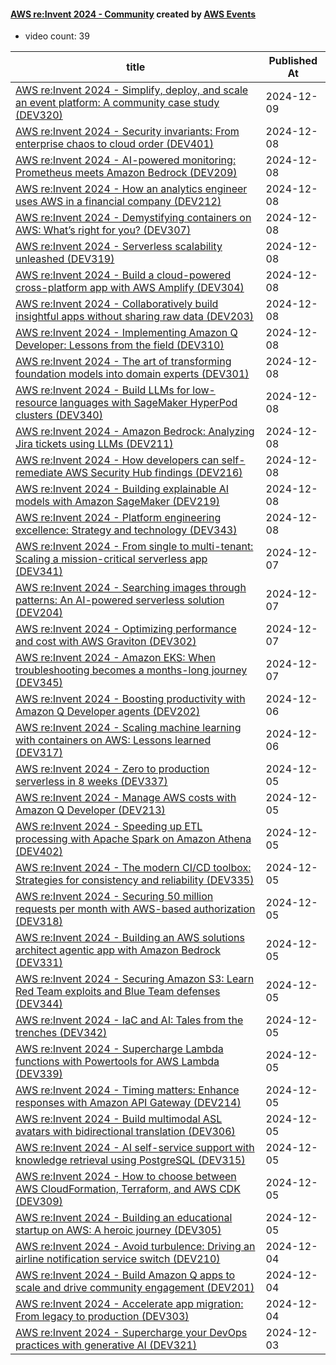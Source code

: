 

#### [AWS re:Invent 2024 - Community](https://www.youtube.com/playlist?list=PL2yQDdvlhXf8lbgluOyOWckjc5iYJgUCP) created by [AWS Events](https://www.youtube.com/channel/UCdoadna9HFHsxXWhafhNvKw)

* video count: 39 

| title                                                                                                                                               | Published At |
| --------------------------------------------------------------------------------------------------------------------------------------------------- | ------------ |
| [AWS re:Invent 2024 - Simplify, deploy, and scale an event platform: A community case study (DEV320)](https://www.youtube.com/watch?v=jExY381C91U)  | 2024-12-09   |
| [AWS re:Invent 2024 - Security invariants: From enterprise chaos to cloud order (DEV401)](https://www.youtube.com/watch?v=aljwG4N5a-0)              | 2024-12-08   |
| [AWS re:Invent 2024 - AI-powered monitoring: Prometheus meets Amazon Bedrock (DEV209)](https://www.youtube.com/watch?v=HJjowDW5Rw8)                 | 2024-12-08   |
| [AWS re:Invent 2024 - How an analytics engineer uses AWS in a financial company (DEV212)](https://www.youtube.com/watch?v=UHvwjmhFKUw)              | 2024-12-08   |
| [AWS re:Invent 2024 - Demystifying containers on AWS: What’s right for you? (DEV307)](https://www.youtube.com/watch?v=CBfMUlswNjQ)                  | 2024-12-08   |
| [AWS re:Invent 2024 - Serverless scalability unleashed (DEV319)](https://www.youtube.com/watch?v=7Lxz6yoIzwA)                                       | 2024-12-08   |
| [AWS re:Invent 2024 - Build a cloud-powered cross-platform app with AWS Amplify (DEV304)](https://www.youtube.com/watch?v=QN5dsmklU98)              | 2024-12-08   |
| [AWS re:Invent 2024 - Collaboratively build insightful apps without sharing raw data (DEV203)](https://www.youtube.com/watch?v=EOFoI7iIO-A)         | 2024-12-08   |
| [AWS re:Invent 2024 - Implementing Amazon Q Developer: Lessons from the field (DEV310)](https://www.youtube.com/watch?v=6-MlALaPX9A)                | 2024-12-08   |
| [AWS re:Invent 2024 - The art of transforming foundation models into domain experts (DEV301)](https://www.youtube.com/watch?v=qqy30GInxb4)          | 2024-12-08   |
| [AWS re:Invent 2024 - Build LLMs for low-resource languages with SageMaker HyperPod clusters (DEV340)](https://www.youtube.com/watch?v=4-YXkQXksa4) | 2024-12-08   |
| [AWS re:Invent 2024 - Amazon Bedrock: Analyzing Jira tickets using LLMs (DEV211)](https://www.youtube.com/watch?v=iAK0WRbvfZw)                      | 2024-12-08   |
| [AWS re:Invent 2024 - How developers can self-remediate AWS Security Hub findings (DEV216)](https://www.youtube.com/watch?v=Gsw4zqbziV0)            | 2024-12-08   |
| [AWS re:Invent 2024 - Building explainable AI models with Amazon SageMaker (DEV219)](https://www.youtube.com/watch?v=UbeyQmY1qCw)                   | 2024-12-08   |
| [AWS re:Invent 2024 - Platform engineering excellence: Strategy and technology (DEV343)](https://www.youtube.com/watch?v=tMhi9UrP2H8)               | 2024-12-08   |
| [AWS re:Invent 2024 - From single to multi-tenant: Scaling a mission-critical serverless app (DEV341)](https://www.youtube.com/watch?v=t1Z7O2Dw9L4) | 2024-12-07   |
| [AWS re:Invent 2024 - Searching images through patterns: An AI-powered serverless solution (DEV204)](https://www.youtube.com/watch?v=x4fUrz7o4w8)   | 2024-12-07   |
| [AWS re:Invent 2024 - Optimizing performance and cost with AWS Graviton (DEV302)](https://www.youtube.com/watch?v=vSdScyCFsFI)                      | 2024-12-07   |
| [AWS re:Invent 2024 - Amazon EKS: When troubleshooting becomes a months-long journey (DEV345)](https://www.youtube.com/watch?v=wI_DHqjVVZ4)         | 2024-12-07   |
| [AWS re:Invent 2024 - Boosting productivity with Amazon Q Developer agents (DEV202)](https://www.youtube.com/watch?v=25bzJ-4RWH8)                   | 2024-12-06   |
| [AWS re:Invent 2024 - Scaling machine learning with containers on AWS: Lessons learned (DEV317)](https://www.youtube.com/watch?v=PIs3HH57d8E)       | 2024-12-06   |
| [AWS re:Invent 2024 - Zero to production serverless in 8 weeks (DEV337)](https://www.youtube.com/watch?v=_ylQ6qVBq9E)                               | 2024-12-05   |
| [AWS re:Invent 2024 - Manage AWS costs with Amazon Q Developer (DEV213)](https://www.youtube.com/watch?v=zZbt3HkNSjY)                               | 2024-12-05   |
| [AWS re:Invent 2024 - Speeding up ETL processing with Apache Spark on Amazon Athena (DEV402)](https://www.youtube.com/watch?v=IhwpuVOTZuA)          | 2024-12-05   |
| [AWS re:Invent 2024 - The modern CI/CD toolbox: Strategies for consistency and reliability (DEV335)](https://www.youtube.com/watch?v=EV0bukPS_zw)   | 2024-12-05   |
| [AWS re:Invent 2024 - Securing 50 million requests per month with AWS-based authorization (DEV318)](https://www.youtube.com/watch?v=QSwp6EJIR04)    | 2024-12-05   |
| [AWS re:Invent 2024 - Building an AWS solutions architect agentic app with Amazon Bedrock (DEV331)](https://www.youtube.com/watch?v=XPHOybnXCd4)    | 2024-12-05   |
| [AWS re:Invent 2024 - Securing Amazon S3: Learn Red Team exploits and Blue Team defenses (DEV344)](https://www.youtube.com/watch?v=Sct8o9rabwY)     | 2024-12-05   |
| [AWS re:Invent 2024 - IaC and AI: Tales from the trenches (DEV342)](https://www.youtube.com/watch?v=prrMq4FZ2qM)                                    | 2024-12-05   |
| [AWS re:Invent 2024 - Supercharge Lambda functions with Powertools for AWS Lambda (DEV339)](https://www.youtube.com/watch?v=DYf7kpR24dk)            | 2024-12-05   |
| [AWS re:Invent 2024 - Timing matters: Enhance responses with Amazon API Gateway (DEV214)](https://www.youtube.com/watch?v=FWkWuKKtvv8)              | 2024-12-05   |
| [AWS re:Invent 2024 - Build multimodal ASL avatars with bidirectional translation (DEV306)](https://www.youtube.com/watch?v=yESEK12EGR4)            | 2024-12-05   |
| [AWS re:Invent 2024 - AI self-service support with knowledge retrieval using PostgreSQL (DEV315)](https://www.youtube.com/watch?v=fpi3awGakyg)      | 2024-12-05   |
| [AWS re:Invent 2024 - How to choose between AWS CloudFormation, Terraform, and AWS CDK (DEV309)](https://www.youtube.com/watch?v=g37AVQM0eug)       | 2024-12-05   |
| [AWS re:Invent 2024 - Building an educational startup on AWS: A heroic journey (DEV305)](https://www.youtube.com/watch?v=Gqy0_1B3Y9g)               | 2024-12-05   |
| [AWS re:Invent 2024 - Avoid turbulence: Driving an airline notification service switch (DEV210)](https://www.youtube.com/watch?v=xabzPvAocN0)       | 2024-12-04   |
| [AWS re:Invent 2024 - Build Amazon Q apps to scale and drive community engagement (DEV201)](https://www.youtube.com/watch?v=A9wFDUH0vBY)            | 2024-12-04   |
| [AWS re:Invent 2024 - Accelerate app migration: From legacy to production (DEV303)](https://www.youtube.com/watch?v=0bsmsDFQ1cI)                    | 2024-12-04   |
| [AWS re:Invent 2024 - Supercharge your DevOps practices with generative AI (DEV321)](https://www.youtube.com/watch?v=POn5WYFw4xU)                   | 2024-12-03   |